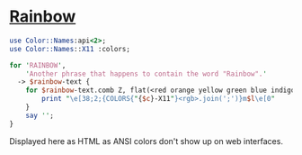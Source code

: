 [1]: https://rosettacode.org/wiki/Rainbow

# [Rainbow][1]

```perl
use Color::Names:api<2>;
use Color::Names::X11 :colors;

for 'RAINBOW',
    'Another phrase that happens to contain the word "Rainbow".'
  -> $rainbow-text {
    for $rainbow-text.comb Z, flat(<red orange yellow green blue indigo violet> xx *) -> ($l, $c) {
        print "\e[38;2;{COLORS{"{$c}-X11"}<rgb>.join(';')}m$l\e[0"
    }
    say '';
}
```


Displayed here as HTML as ANSI colors don't show up on web interfaces.

